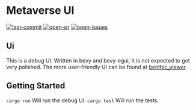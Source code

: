 # Metaverse UI
[![last-commit][last-commit-badge]][last-commit] [![open-pr][open-pr-badge]][open-pr] [![open-issues][open-issues-badge]][open-issues]

## Ui
This is a debug UI. Written in bevy and bevy-egui, it is not expected to get very polished. The more user-friendly UI can be found at [benthic_viewer](https://github.com/benthic-mmo/benthic_viewer). 
## Getting Started 
``cargo run``
Will run the debug UI.
``cargo test`` 
Will run the tests. 


[docs.rs-badge]: https://img.shields.io/badge/docs-Docs.rs-red?&style=flat-square

[crates.io-session-badge]: https://img.shields.io/crates/v/metaverse_session?logo=rust&logoColor=white&style=flat-square
[crates.io-session]: https://crates.io/crates/metaverse_messages
[docs.rs-session]: https://docs.rs/metaverse_session/latest/metaverse_session/

[crates.io-messages-badge]: https://img.shields.io/crates/v/metaverse_messages?logo=rust&logoColor=white&style=flat-square
[crates.io-messages]: https://crates.io/crates/metaverse_messages
[docs.rs-messages]: https://docs.rs/metaverse_messages/latest/metaverse_session/


[last-commit-badge]:https://img.shields.io/github/last-commit/benthic-mmo/metaverse_client?logo=github&style=flat-square
[last-commit]: https://github.com/benthic-mmo/metaverse_client/commits/main/

[open-pr-badge]:https://img.shields.io/github/issues-pr/benthic-mmo/metaverse_client?logo=github&style=flat-square
[open-pr]: https://github.com/benthic-mmo/metaverse_client/pulls

[open-issues-badge]:https://img.shields.io/github/issues-raw/benthic-mmo/metaverse_client?logo=github&style=flat-square
[open-issues]: https://github.com/benthic-mmo/metaverse_client/issues

